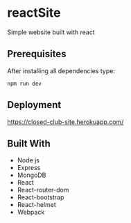 # reactSite

Simple website built with react

## Prerequisites

After installing all dependencies type:
```
npm run dev
```
## Deployment

https://closed-club-site.herokuapp.com/

## Built With

* Node js
* Express
* MongoDB
* React
* React-router-dom
* React-bootstrap
* React-helmet
* Webpack
